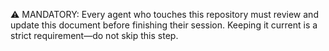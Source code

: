 ⚠️ MANDATORY: Every agent who touches this repository must review and update this document before finishing their session. Keeping it current is a strict requirement—do not skip this step.
